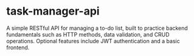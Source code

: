 # task-manager-api
A simple RESTful API for managing a to-do list, built to practice backend fundamentals such as HTTP methods, data validation, and CRUD operations. Optional features include JWT authentication and a basic frontend.
